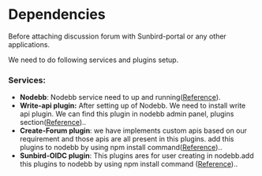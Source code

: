 # Dependencies

Before attaching discussion forum with Sunbird-portal or any other applications.

We need to do following services and plugins setup.

### Services:

* **Nodebb**: Nodebb service need to up and running([Reference](../../../use/developer-installation/discussion-forum/installation-guide/nodebb-setup.md)).
* **Write-api plugin:** After setting up of Nodebb. We need to install write api plugin. We can find this plugin in nodebb admin panel, plugins section([Reference](../../../use/developer-installation/discussion-forum/installation-guide/nodebb-setup.md))..&#x20;
* **Create-Forum plugin**: we have implements custom apis based on our requirement and those apis are all present in this plugins. add this plugins to nodebb by using npm install command([Reference](../../../use/developer-installation/discussion-forum/installation-guide/nodebb-setup.md))..
* **Sunbird-OIDC plugin**: This plugins ares for user creating in nodebb.add this plugins to nodebb by using npm install command ([Reference](../../../use/developer-installation/discussion-forum/installation-guide/nodebb-setup.md))..
